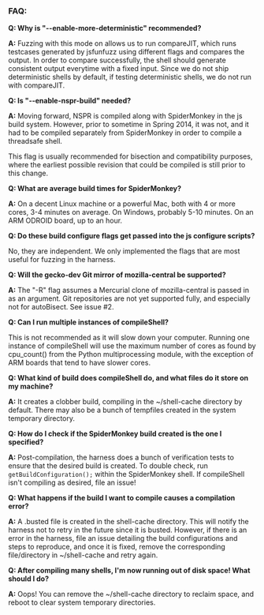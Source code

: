 ### FAQ:

**Q: Why is "--enable-more-deterministic" recommended?**

**A:** Fuzzing with this mode on allows us to run compareJIT, which runs testcases generated by jsfunfuzz using different flags and compares the output. In order to compare successfully, the shell should generate consistent output everytime with a fixed input. Since we do not ship deterministic shells by default, if testing deterministic shells, we do not run with compareJIT.

**Q: Is "--enable-nspr-build" needed?**

**A:** Moving forward, NSPR is compiled along with SpiderMonkey in the js build system. However, prior to sometime in Spring 2014, it was not, and it had to be compiled separately from SpiderMonkey in order to compile a threadsafe shell.

This flag is usually recommended for bisection and compatibility purposes, where the earliest possible revision that could be compiled is still prior to this change.

**Q: What are average build times for SpiderMonkey?**

**A:** On a decent Linux machine or a powerful Mac, both with 4 or more cores, 3-4 minutes on average. On Windows, probably 5-10 minutes. On an ARM ODROID board, up to an hour.

**Q: Do these build configure flags get passed into the js configure scripts?**

No, they are independent. We only implemented the flags that are most useful for fuzzing in the harness.

**Q: Will the gecko-dev Git mirror of mozilla-central be supported?**

**A:** The "-R" flag assumes a Mercurial clone of mozilla-central is passed in as an argument. Git repositories are not yet supported fully, and especially not for autoBisect. See issue #2.

**Q: Can I run multiple instances of compileShell?**

This is not recommended as it will slow down your computer. Running one instance of compileShell will use the maximum number of cores as found by cpu_count() from the Python multiprocessing module, with the exception of ARM boards that tend to have slower cores.

**Q: What kind of build does compileShell do, and what files do it store on my machine?**

**A:** It creates a clobber build, compiling in the ~/shell-cache directory by default. There may also be a bunch of tempfiles created in the system temporary directory.

**Q: How do I check if the SpiderMonkey build created is the one I specified?**

**A:** Post-compilation, the harness does a bunch of verification tests to ensure that the desired build is created. To double check, run `getBuildConfiguration();` within the SpiderMonkey shell. If compileShell isn't compiling as desired, file an issue!

**Q: What happens if the build I want to compile causes a compilation error?**

**A:** A .busted file is created in the shell-cache directory. This will notify the harness not to retry in the future since it is busted. However, if there is an error in the harness, file an issue detailing the build configurations and steps to reproduce, and once it is fixed, remove the corresponding file/directory in ~/shell-cache and retry again.

**Q: After compiling many shells, I'm now running out of disk space! What should I do?**

**A:** Oops! You can remove the ~/shell-cache directory to reclaim space, and reboot to clear system temporary directories.
